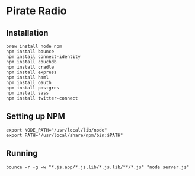 # Pirate Radio

## Installation

    brew install node npm
    npm install bounce
    npm install connect-identity
    npm install couchdb
    npm install cradle
    npm install express
    npm install haml
    npm install oauth
    npm install postgres
    npm install sass
    npm install twitter-connect

## Setting up NPM

    export NODE_PATH="/usr/local/lib/node"
    export PATH="/usr/local/share/npm/bin:$PATH"

## Running

    bounce -r -g -w "*.js,app/*.js,lib/*.js,lib/**/*.js" "node server.js"
